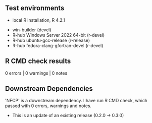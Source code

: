 ## Test environments
- local R installation, R 4.2.1
* win-builder (devel)
* R-hub Windows Server 2022 64-bit (r-devel)
* R-hub ubuntu-gcc-release (r-release)
* R-hub fedora-clang-gfortran-devel (r-devel)

## R CMD check results

0 errors | 0 warnings | 0 notes

## Downstream Dependencies

'NFCP' is a downstream dependency. I have run R CMD check, which passed with 0 errors, warnings and notes.

* This is an update of an existing release (0.2.0 -> 0.3.0)
